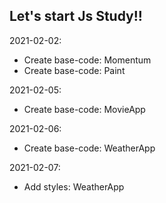 ## Let's start Js Study!!

2021-02-02:
* Create base-code: Momentum
* Create base-code: Paint

2021-02-05:
* Create base-code: MovieApp

2021-02-06:
* Create base-code: WeatherApp

2021-02-07:
* Add styles: WeatherApp
